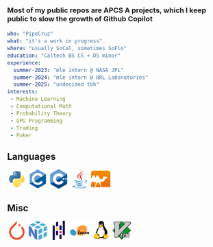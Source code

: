 <h3>Most of my public repos are APCS A projects, which I keep public to slow the growth of Github Copilot </h3>

```yaml
who: "PipeCruz"
what: "it's a work in progress"
where: "usually SoCal, sometimes SoFlo"
education: "Caltech BS CS + DS minor"
experience:
  summer-2023: "mle intern @ NASA JPL"
  summer-2024: "mle intern @ HRL Laboratories" 
  summer-2025: "undecided tbh"
interests:
 - Machine Learning
 - Computational Math
 - Probability Theory
 - GPU Programming
 - Trading
 - Poker 
```

<h2>Languages</h2>
<p align="left">
<img src="https://github.com/devicons/devicon/blob/v2.16.0/icons/python/python-original.svg" alt="python" width="45" height="45"/>
<img src="https://github.com/devicons/devicon/blob/v2.16.0/icons/c/c-original.svg" alt="c" width="45" height="45"/>
<img src="https://github.com/devicons/devicon/blob/v2.16.0/icons/cplusplus/cplusplus-original.svg" alt="c++" width="45" height="45"/>
<img src="https://github.com/devicons/devicon/blob/v2.16.0/icons/java/java-original.svg" alt="java" width="45" height="45"/>
<img src="https://github.com/devicons/devicon/blob/v2.16.0/icons/ocaml/ocaml-original.svg" alt="ocaml" width="45" height="45"/>
</p>

<h2>Misc</h2>
<p align="left">
<img src="https://github.com/devicons/devicon/blob/v2.16.0/icons/pytorch/pytorch-original.svg" alt="pytorch" width="45" height="45"/>
<img src="https://github.com/devicons/devicon/blob/v2.16.0/icons/numpy/numpy-original.svg" alt="numpy" width="45" height="45"/>
<img src="https://github.com/devicons/devicon/blob/v2.16.0/icons/pandas/pandas-original.svg" alt="pandas" width="45" height="45"/>
<img src="https://github.com/devicons/devicon/blob/v2.16.0/icons/scikitlearn/scikitlearn-original.svg" alt="sklearn" width="45" height="45"/>
<img src="https://github.com/devicons/devicon/blob/v2.16.0/icons/linux/linux-original.svg" alt="linux" width="45" height="45"/>

<img src="https://github.com/devicons/devicon/blob/v2.16.0/icons/vim/vim-original.svg" alt="vim" width="45" height="45"/>
</p>

<!--
**PipeCruz/PipeCruz** is a ✨ _special_ ✨ repository because its `README.md` (this file) appears on your GitHub profile.

Here are some ideas to get you started:

- 🔭 I’m currently working on ...
- 🌱 I’m currently learning ...
- 👯 I’m looking to collaborate on ...
- 🤔 I’m looking for help with ...
- 💬 Ask me about ...
- 📫 How to reach me: ...
- 😄 Pronouns: ...
- ⚡ Fun fact: ...
-->
